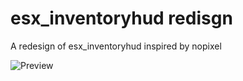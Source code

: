 # esx_inventoryhud redisgn
 A redesign of esx_inventoryhud inspired by nopixel

![Preview](https://cdn.discordapp.com/attachments/720152992271171646/813502886381355008/2021.02.01-14.05.png)
